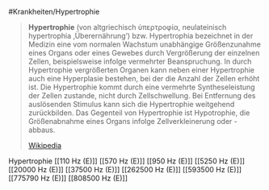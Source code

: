 #Krankheiten/Hypertrophie
> **Hypertrophie** (von altgriechisch ὑπερτροφία, neulateinisch hypertrophia ‚Überernährung‘) bzw. Hypertrophia bezeichnet in der Medizin eine vom normalen Wachstum unabhängige Größenzunahme eines Organs oder eines Gewebes durch Vergrößerung der einzelnen Zellen, beispielsweise infolge vermehrter Beanspruchung. In durch Hypertrophie vergrößerten Organen kann neben einer Hypertrophie auch eine Hyperplasie bestehen, bei der die Anzahl der Zellen erhöht ist. Die Hypertrophie kommt durch eine vermehrte Syntheseleistung der Zellen zustande, nicht durch Zellschwellung. Bei Entfernung des auslösenden Stimulus kann sich die Hypertrophie weitgehend zurückbilden. Das Gegenteil von Hypertrophie ist Hypotrophie, die Größenabnahme eines Organs infolge Zellverkleinerung oder -abbaus.
>
> [Wikipedia](https://de.wikipedia.org/wiki/Hypertrophie)

Hypertrophie
[[110 Hz (E)]]
[[570 Hz (E)]]
[[950 Hz (E)]]
[[5250 Hz (E)]]
[[20000 Hz (E)]]
[[37500 Hz (E)]]
[[262500 Hz (E)]]
[[593500 Hz (E)]]
[[775790 Hz (E)]]
[[808500 Hz (E)]]